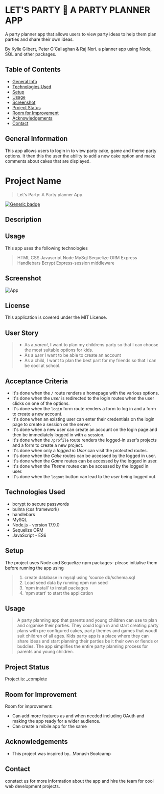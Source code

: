 
# LET'S PARTY :balloon: A PARTY PLANNER APP
A party planner app that allows users to view party ideas to help them plan parties and share their own ideas.

By Kylie Gilbert, Peter O'Callaghan & Raj Nori. a planner app using Node, SQL and other packages.


## Table of Contents
* [General Info](#general-information)
* [Technologies Used](#technologies-used)
* [Setup](#setup)
* [Usage](#usage)
* [Screenshot](#Screenshots)
* [Project Status](#project-status)
* [Room for Improvement](#room-for-improvement)
* [Acknowledgements](#acknowledgements)
* [Contact](#contact)



## General Information

This app allows users to login in to view party cake, game and theme party options.  It then this the user the ability to add a new cake option and make comments about cakes that are displayed.

# Project Name

> Let's Party: A Party planner App. 

[![Generic badge](https://img.shields.io/badge/License-MIT-yellowgreen.svg)](https://shields.io/)

## Description
## Usage
This app uses the following technologies
> HTML
> CSS
> Javascript
> Node
> MySql
> Sequelize ORM
> Express
> Handlebars
> Bcrypt
> Express-session middleware

## Screenshot

![App](https://user-images.githubusercontent.com/98436665/178856478-3e6c75d3-ed30-4c1d-b548-68afbca13e19.png)

## License
This application is covered under the MIT License.

## User Story
> - As a *parent*, I want to plan my childrens party so that I can choose the most suitable options for kids.
> - As a *user* I want to be able to create an account
> - As a child, I want to plan the best part for my friends so that I can be cool at school.

## Acceptance Criteria

- It's done when the `/` route renders a homepage with the various options.
- It's done when the *user* is redirected to the login routes when the user clicks on one of the options.
- It's done when the `login` form route renders a form to log in and a form to create a new account.
- It's done when an existing user can enter their credentials on the login page to create a session on the server.
- It's done when a new user can create an account on the login page and then be immediately logged in with a session.
- It's done when the `/profile` route renders the logged-in user's projects and a form to create a new project.
- It's done when only a *logged in User* can visit the protected routes.
- It's done when the *Cake* routes can be accessed by the logged in user.
- It's done when the *Game* routes can be accessed by the logged in user.
- It's done when the *Theme* routes can be accessed by the logged in user.
- It's done when the `logout` button can lead to the *user* being logged out.

## Technologies Used
- bcrypt to secure passwords
- bulma (css framework)
- handlebars
- MySQL
- Node.js - version 17.9.0
- Sequelize ORM
- JavaScript - ES6


## Setup

The project uses Node and Sequelize npm packages- please initialise them before running the app using 
> 1. create database in mysql using 'source db/schema.sql
> 2. Load seed data by running npm run seed
> 3. 'npm install' to install packages
> 4. 'npm start' to start the application 


## Usage

> A party planning app that parents and young children can use to plan and organise their parties. They could login in and start creating party plans with pre configured cakes, party themes and games that woudl suit children of all ages. Kids party app is a place where they can share ideas and start planning their parties be it their own or fiends or buddies. 
> The app simplifies the entire party planning process for parents and young children.

## Project Status
Project is: _complete

## Room for Improvement

Room for improvement:
- Can add more features as and when needed including OAuth and making the app ready for a wider audience.
- Can create a mibile app for the same


## Acknowledgements
- This project was inspired by...Monash Bootcamp


## Contact
constact us for more information about the app and hire the team for cool web development projects. 

